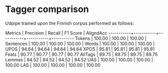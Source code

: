 # Tagger comparison

Udpipe trained upon the Finnish corpus performed as follows:

Metrics    | Precision |    Recall |  F1 Score | AligndAcc
-----------+-----------+-----------+-----------+-----------
Tokens     |    100.00 |    100.00 |    100.00 |
Sentences  |    100.00 |    100.00 |    100.00 |
Words      |    100.00 |    100.00 |    100.00 |
UPOS       |     94.64 |     94.64 |     94.64 |     94.64
XPOS       |     95.81 |     95.81 |     95.81 |     95.81
Feats      |     90.77 |     90.77 |     90.77 |     90.77
AllTags    |     89.75 |     89.75 |     89.75 |     89.75
Lemmas     |     84.52 |     84.52 |     84.52 |     84.52
UAS        |    100.00 |    100.00 |    100.00 |    100.00
LAS        |    100.00 |    100.00 |    100.00 |    100.00

